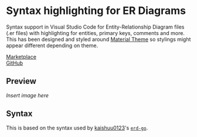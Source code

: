 # Syntax highlighting for ER Diagrams

Syntax support in Visual Studio Code for Entity-Relationship Diagram files (.er files) with highlighting for entities, primary keys, comments and more. This has been designed and styled around [Material Theme](https://marketplace.visualstudio.com/items?itemName=Equinusocio.vsc-material-theme) so stylings might appear different depending on theme.

[Marketplace](https://marketplace.visualstudio.com/items?itemName=mikkel-ol.er-syntax-highlighting) \
[GitHub](https://github.com/mikkel-ol/vsc-er-syntax-highlighting)

## Preview

*Insert image here*

## Syntax

This is based on the syntax used by [kaishuu0123](https://github.com/kaishuu0123)'s [`erd-go`](https://github.com/kaishuu0123/erd-go/).
